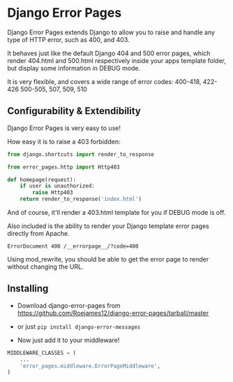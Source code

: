 Django Error Pages
==================

Django Error Pages extends Django to allow you to raise and handle any type of
HTTP error, such as 400, and 403.

It behaves just like the default Django 404 and 500 error pages, which render
404.html and 500.html respectively inside your apps template folder, but display
some information in DEBUG mode.

It is very flexible, and covers a wide range of error codes:
400-418, 422-426
500-505, 507, 509, 510

Configurability & Extendibility
-------------------------------

Django Error Pages is very easy to use!

How easy it is to raise a 403 forbidden:

```python
from django.shortcuts import render_to_response

from error_pages.http import Http403

def homepage(request):
    if user is unauthorized:
        raise Http403
    return render_to_response('index.html')
```

And of course, it'll render a 403.html template for you if DEBUG mode is off.

Also included is the ability to render your Django template error pages directly from Apache.

```apacheconf
ErrorDocument 400 /__errorpage__/?code=400
```

Using mod_rewrite, you should be able to get the error page to render without changing
the URL.

Installing
----------

* Download django-error-pages from https://github.com/Roejames12/django-error-pages/tarball/master
* or just `pip install django-error-messages`

* Now just add it to your middleware!

```python
MIDDLEWARE_CLASSES = (
    ...
    'error_pages.middleware.ErrorPageMiddleware',
)
```
